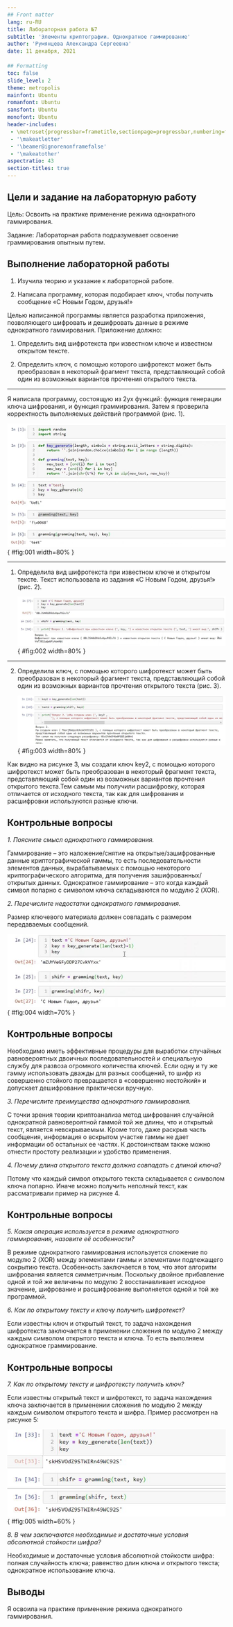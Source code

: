 ```yaml
---
## Front matter
lang: ru-RU
title: Лабораторная работа №7
subtitle: 'Элементы криптографии. Однократное гаммирование'
author: 'Румянцева Александра Сергеевна'
date: 11 декабря, 2021

## Formatting
toc: false
slide_level: 2
theme: metropolis
mainfont: Ubuntu
romanfont: Ubuntu
sansfont: Ubuntu
monofont: Ubuntu
header-includes: 
 - \metroset{progressbar=frametitle,sectionpage=progressbar,numbering=fraction}
 - '\makeatletter'
 - '\beamer@ignorenonframefalse'
 - '\makeatother'
aspectratio: 43
section-titles: true
---
```


## Цели и задание на лабораторную работу

Цель: Освоить на практике применение режима однократного гаммирования.

Задание: Лабораторная работа подразумевает освоение граммирования опытным путем.

## Выполнение лабораторной работы

1. Изучила теорию и указание к лабораторной работе.

2. Написала программу, которая подобирает ключ, чтобы получить сообщение «С Новым Годом, друзья!»

Целью написанной программы является разработка приложения, позволяющего шифровать и дешифровать данные в режиме однократного гаммирования. Приложение должно:

1) Определить вид шифротекста при известном ключе и известном открытом тексте.

2) Определить ключ, с помощью которого шифротекст может быть преобразован в некоторый фрагмент текста, представляющий собой один из возможных вариантов прочтения открытого текста.

---

Я написала программу, состоящую из 2ух функций: функция генерации ключа шифрования, и функция граммирования. Затем я проверила корректность выполняемых действий программой (рис. 1).

   ![рис.1. Программа для шифрования и дешифрования. Проверка её работы.](images/1.JPG){ #fig:001 width=80% }

---

1) Определила вид шифротекста при известном ключе и открытом тексте. Текст использовала из задания «С Новым Годом, друзья!» (рис. 2).

   ![рис.2. Определение шифротекста для «С Новым Годом, друзья!».](images/2.JPG){ #fig:002 width=80% }

---

2) Определила ключ, с помощью которого шифротекст может быть преобразован в некоторый фрагмент текста, представляющий собой один из возможных вариантов прочтения открытого текста (рис. 3).

   ![рис.3. Расшифровка текста с помощью иного ключа.](images/3.JPG){ #fig:003 width=80% }

Как видно на рисунке 3, мы создали ключ key2, с помощью которого шифротекст может быть преобразован в некоторый фрагмент текста, представляющий собой один из возможных вариантов прочтения открытого текста.Тем самым мы получили расшифровку, которая отличается от исходного текста, так как для шифрования и расшифровки используются разные ключи.

## Контрольные вопросы

*1. Поясните смысл однократного гаммирования.*

Гаммирование – это наложение/снятие на открытые/зашифрованные данные криптографической гаммы, то есть последовательности элементов данных, вырабатываемых с помощью некоторого криптографического алгоритма, для получения зашифрованных/открытых данных. Однократное гаммирование – это когда каждый символ попарно с символом ключа складываются по модулю 2 (XOR).

*2. Перечислите недостатки однократного гаммирования.*

Размер ключевого материала должен совпадать с размером передаваемых сообщений.

   ![рис.4. Пример шифрования и расшифровки, если длина ключа меньше длины текста.](images/4.JPG){ #fig:004 width=70% }

## Контрольные вопросы

Необходимо иметь эффективные процедуры для выработки случайных равновероятных двоичных последовательностей и специальную службу для развоза огромного количества ключей. Если одну и ту же гамму использовать дважды для разных сообщений, то шифр из совершенно стойкого превращается в «совершенно нестойкий» и допускает дешифрование практически вручную.

*3. Перечислите преимущества однократного гаммирования.*

С точки зрения теории криптоанализа метод шифрования случайной однократной равновероятной гаммой той же длины, что и открытый текст, является невскрываемым. Кроме того, даже раскрыв часть сообщения, информация о вскрытом участке гаммы не дает информации об остальных ее частях. К достоинствам также можно отнести простоту реализации и удобство применения.

*4. Почему длина открытого текста должна совпадать с длиной ключа?*

Потому что каждый символ открытого текста складывается с символом ключа попарно. Иначе можно получить неполный текст, как рассматривали пример на рисунке 4.

## Контрольные вопросы

*5. Какая операция используется в режиме однократного гаммирования, назовите её особенности?*

В режиме однократного гаммирования используется сложение по модулю 2 (XOR) между элементами гаммы и элементами подлежащего сокрытию текста. Особенность заключается в том, что этот алгоритм шифрования является симметричным. Поскольку двойное прибавление одной и той же величины по модулю 2 восстанавливает исходное значение, шифрование и расшифрование выполняется одной и той же программой.

*6. Как по открытому тексту и ключу получить шифротекст?*

Если известны ключ и открытый текст, то задача нахождения шифротекста заключается в применении сложения по модулю 2 между каждым символом открытого текста и ключа. То есть выполняем однократное граммирование. 

## Контрольные вопросы

*7. Как по открытому тексту и шифротексту получить ключ?*

Если известны открытый текст и шифротекст, то задача нахождения ключа заключается в применении сложения по модулю 2 между каждым символом открытого текста и шифра. Пример рассмотрен на рисунке 5:

   ![рис.5. Нахождение ключа, если известны открытый текст и шифротекст.](images/5.JPG){ #fig:005 width=60% }

*8. В чем заключаются необходимые и достаточные условия абсолютной стойкости шифра?*

Необходимые и достаточные условия абсолютной стойкости шифра: полная случайность ключа; равенство длин ключа и открытого текста; однократное использование ключа.

## Выводы

Я освоила на практике применение режима однократного гаммирования.